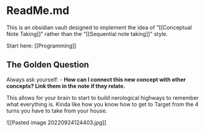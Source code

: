 # ReadMe.md

This is an obsidian vault designed to implement the idea of "[[Conceptual Note Taking]]" rather than the "[[Sequential note taking]]" style. 

Start here: [[Programming]]


## The Golden Question
Always ask yourself:
	- **How can I connect this new concept with other concepts? Link them in the note if they relate.**

This allows for your brain to start to build nerological highways to remember what everything is. Kinda like how you know how to get to Target from the 4 turns you have to take from your house.

![[Pasted image 20220924124403.jpg]]